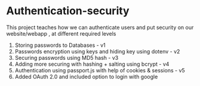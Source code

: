 # Authentication-security
This project teaches how we can authenticate users and put security on our website/webapp , at different required levels

1. Storing passwords to Databases - v1
2. Passwords encryption using keys and hiding key using dotenv - v2
3. Securing passwords using MD5 hash - v3
4. Adding more securing with hashing + salting using bcrypt - v4
5. Authentication using passport.js with help of cookies & sessions - v5
6. Added OAuth 2.0 and included option to login with google

